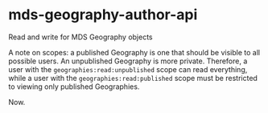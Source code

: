 # mds-geography-author-api

Read and write for MDS Geography objects

A note on scopes: a published Geography is one that should be visible to all possible users. An unpublished Geography is more private. Therefore, a user with the `geographies:read:unpublished` scope can read everything, while a user with the `geographies:read:published` scope must be restricted to viewing only published Geographies.

Now.